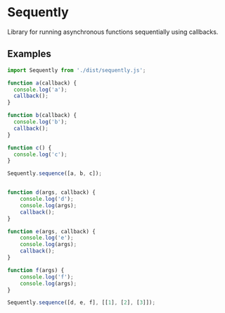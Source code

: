 Sequently
=========

Library for running asynchronous functions sequentially using callbacks.

## Examples

```javascript
import Sequently from './dist/sequently.js';

function a(callback) {
  console.log('a');
  callback();
}

function b(callback) {
  console.log('b');
  callback();
}

function c() {
  console.log('c');
}

Sequently.sequence([a, b, c]);


function d(args, callback) {
    console.log('d');
    console.log(args);
    callback();
}

function e(args, callback) {
    console.log('e');
    console.log(args);
    callback();
}

function f(args) {
    console.log('f');
    console.log(args);
}

Sequently.sequence([d, e, f], [[1], [2], [3]]);
```
